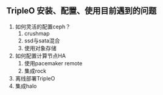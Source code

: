 ## TripleO 安装、配置、使用目前遇到的问题

1. 如何灵活的配置ceph？
   1. crushmap
   2. ssd与sata混合
   3. 使用对象存储
2. 如何配置计算节点HA
   1. 使用pacemaker remote
   2. 集成rock
3. 离线部署TripleO
4. 集成halo



